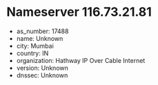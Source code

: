 # Nameserver 116.73.21.81

* as_number: 17488
* name: Unknown
* city: Mumbai
* country: IN
* organization: Hathway IP Over Cable Internet
* version: Unknown
* dnssec: Unknown
